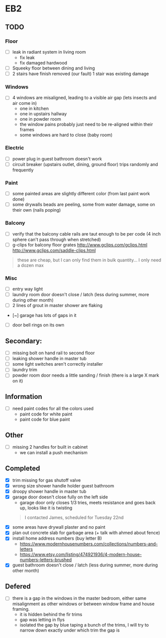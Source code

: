 # EB2

## TODO
### Floor
- [ ] leak in radiant system in living room
  - fix leak
  - fix damaged hardwood
- [ ] Squeeky floor between dining and living
- [ ] 2 stairs have finish removed (our fault) 1 stair was existing damage

### Windows
- [ ] 4 windows are misaligned, leading to a visible air gap (lets insects and air come in)
  - one in kitchen
  - one in upstairs hallway
  - one in powder room
  - the window pains probably just need to be re-aligned within their frames
  - some windows are hard to close (baby room)

### Electric
- [ ] power plug in guest bathroom doesn't work
- [ ] circuit breaker (upstairs outlet, dining, ground floor) trips randomly and frequently

### Paint
- [ ] some painted areas are slightly different color (from last paint work done)
- [ ] some drywalls beads are peeling, some from water damage, some on their own (nails poping)

### Balcony
- [ ] verify that the balcony cable rails are taut enough to be per code (4 inch sphere can't pass through when stretched)
- [ ] g-clips for balcony floor grates
http://www.gclips.com/gclips.html
http://www.gclips.com/saddle-clips.html
> these are cheap, but I can only find them in bulk quantity... I only need a dozen max

### Misc
- [ ] entry way light
- [ ] laundry room door doesn't close / latch (less during summer, more during other month)
- [ ] 2 lines of grout in master shower are flaking
- [~] garage has lots of gaps in it
- [ ] door bell rings on its own

## Secondary:
- [ ] missing bolt on hand rail to second floor
- [ ] leaking shower handle in master tub
- [ ] some light switches aren't correctly installer
- [ ] laundry trim
- [ ] powder room door needs a little sanding / finish (there is a large X mark on it)

## Information
- [ ] need paint codes for all the colors used
  - paint code for white paint
  - paint code for blue paint

## Other
- [ ] missing 2 handles for built in cabinet
  - we can install a push mechanism

## Completed
- [x] trim missing for gas shutoff valve
- [x] wrong size shower handle holder guest bathroom
- [x] droopy shower handle in master tub
- [x] garage door doesn't close fully on the left side
  - garage door only closes 1/3 tries, meets resistance and goes back up, looks like it is twisting
  > I contacted James, scheduled for Tuesday 22nd
- [x] some areas have drywall plaster and no paint
- [x] plan out concrete slab for garbage area (+ talk with ahmed about fence)
- [x] install home address numbers (buy letter B)
  - https://www.modernhousenumbers.com/collections/numbers-and-letters
  - https://www.etsy.com/listing/474921936/4-modern-house-numbers-letters-brushed
- [x] guest bathroom doesn't close / latch (less during summer, more during other month)

## Defered
- [ ] there is a gap in the windows in the master bedroom, either same misalignment as other windows or between window frame and house framing.
  - it is hidden behind the fir trims
  - gap was letting in flys
  - isolated the gap by blue taping a bunch of the trims, I will try to narrow down exactly under which trim the gap is
